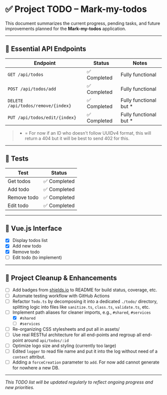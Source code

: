 # ✅ Project TODO – Mark-my-todos

This document summarizes the current progress, pending tasks, and future improvements planned for the **Mark-my-todos** application.

---

## 🔌 Essential API Endpoints

| Endpoint                           | Status            | Notes                            |
|------------------------------------|-------------------|----------------------------------|
| `GET /api/todos`                   | ✅ Completed      | Fully functional                |
| `POST /api/todos/add`              | ✅ Completed      | Fully functional                |
| `DELETE /api/todos/remove/{index}` | ✅ Completed      | Fully functional but *          |
| `PUT /api/todos/edit/{index}`      | ✅ Completed      | Fully functional but *          |

> * = For now if an ID who doesn't follow UUIDv4 format, this will return a 404 but it will be best to send 402 for this.

---

## 🧪 Tests

| Test                  | Status       |
|-----------------------|--------------|
| Get todos             | ✅ Completed |
| Add todo              | ✅ Completed |
| Remove todo           | ✅ Completed |
| Edit todo             | ✅ Completed |

---

## 🎨 Vue.js Interface

- [X] Display todos list
- [X] Add new todo
- [X] Remove todo
- [ ] Edit todo (to implement)

---

## 🧹 Project Cleanup & Enhancements

- [ ] Add badges from [shields.io](https://shields.io) to README for build status, coverage, etc.
- [ ] Automate testing workflow with GitHub Actions
- [ ] Refactor `Todo.ts` by decomposing it into a dedicated `./todo/` directory, splitting logic into files like `sanitize.ts`, `class.ts`, `validate.ts`, etc.
- [ ] Implement path aliases for cleaner imports, e.g., `#shared`, `#services`
    - [X] `#shared`
    - [ ] `#services`
- [ ] Re-organizing CSS stylesheets and put all in assets/
- [ ] Use real RESTful architecture for all end-points and regroup all end-point around `api/todos/:id`
- [ ] Optimize logo size and styling (currently too large)
- [ ] Edited `logger` to read file name and put it into the log without need of a `context` attribut.
- [ ] Adding a `forceCreation` parameter to `add`. For now add cannot generate for nowhere a new DB.
---

*This TODO list will be updated regularly to reflect ongoing progress and new priorities.*